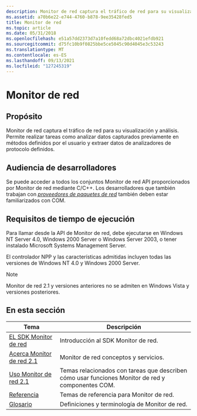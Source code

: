```yaml
---
description: Monitor de red captura el tráfico de red para su visualización y análisis. Permite realizar tareas como analizar datos capturados previamente en métodos definidos por el usuario y extraer datos de analizadores de protocolo definidos.
ms.assetid: a70b6e22-e744-4760-b878-9ee35428fed5
title: Monitor de red
ms.topic: article
ms.date: 05/31/2018
ms.openlocfilehash: e51a57dd2373d7a10fedd68a72dbc4021efdb921
ms.sourcegitcommit: d75fc10b9f0825bbe5ce5045c90d4045e3c53243
ms.translationtype: MT
ms.contentlocale: es-ES
ms.lasthandoff: 09/13/2021
ms.locfileid: "127245319"
---
```

# <a name="network-monitor"></a>Monitor de red

## <a name="purpose"></a>Propósito

Monitor de red captura el tráfico de red para su visualización y análisis. Permite realizar tareas como analizar datos capturados previamente en métodos definidos por el usuario y extraer datos de analizadores de protocolo definidos.

## <a name="developer-audience"></a>Audiencia de desarrolladores

Se puede acceder a todos los conjuntos Monitor de red API proporcionados por Monitor de red mediante C/C++. Los desarrolladores que también trabajan con [*proveedores de paquetes de red*](n.md) también deben estar familiarizados con COM.

## <a name="run-time-requirements"></a>Requisitos de tiempo de ejecución

Para llamar desde la API de Monitor de red, debe ejecutarse en Windows NT Server 4.0, Windows 2000 Server o Windows Server 2003, o tener instalado Microsoft Systems Management Server.

El controlador NPP y las características admitidas incluyen todas las versiones de Windows NT 4.0 y Windows 2000 Server.

> [!Note]  
> Monitor de red 2.1 y versiones anteriores no se admiten en Windows Vista y versiones posteriores.

 

## <a name="in-this-section"></a>En esta sección



| Tema                                                                 | Descripción                                                                                           |
|-----------------------------------------------------------------------|-------------------------------------------------------------------------------------------------------|
| [EL SDK Monitor de red](the-network-monitor-sdk.md)<br/>     | Introducción al SDK Monitor de red.<br/>                                                   |
| [Acerca Monitor de red 2.1](about-network-monitor-2-1.md)<br/> | Monitor de red conceptos y servicios.<br/>                                                     |
| [Uso Monitor de red 2.1](using-network-monitor-2-1.md)<br/> | Temas relacionados con tareas que describen cómo usar funciones Monitor de red y componentes COM.<br/> |
| [Referencia](reference.md)<br/>                                 | Temas de referencia para Monitor de red.<br/>                                                      |
| [Glosario](glossary.md)<br/>                                   | Definiciones y terminología de Monitor de red.<br/>                                           |



 

 

 




